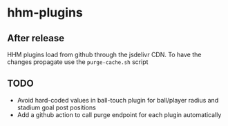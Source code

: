 # hhm-plugins

## After release

HHM plugins load from github through the jsdelivr CDN. To have the changes propagate
use the `purge-cache.sh` script

## TODO

- Avoid hard-coded values in ball-touch plugin for ball/player radius and stadium goal post positions
- Add a github action to call purge endpoint for each plugin automatically
